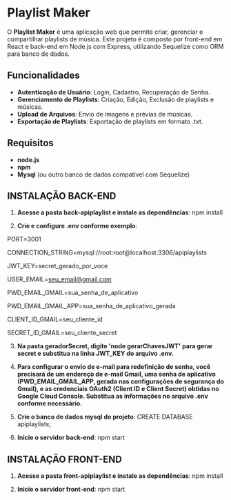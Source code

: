 # Playlist Maker

O **Playlist Maker** é uma aplicação web que permite criar, gerenciar e compartilhar playlists de música. Este projeto é composto por front-end em React e back-end em Node.js com Express, utilizando Sequelize como ORM para banco de dados.

## Funcionalidades
- **Autenticação de Usuário**: Login, Cadastro, Recuperação de Senha.
- **Gerenciamento de Playlists**: Criação, Edição, Exclusão de playlists e músicas.
- **Upload de Arquivos**: Envio de imagens e prévias de músicas.
- **Exportação de Playlists**: Exportação de playlists em formato .txt.

## Requisitos
- **node.js**
- **npm** 
- **Mysql** (ou outro banco de dados compatível com Sequelize)


## INSTALAÇÃO BACK-END
1. **Acesse a pasta back-apiplaylist e instale as dependências**:
npm install

2. **Crie e configure .env conforme exemplo**:

PORT=3001

CONNECTION_STRING=mysql://root:root@localhost:3306/apiplaylists

JWT_KEY=secret_gerado_por_voce

USER_EMAIL=seu_email@gmail.com

PWD_EMAIL_GMAIL=sua_senha_de_aplicativo

PWD_EMAIL_GMAIL_APP=sua_senha_de_aplicativo_gerada

CLIENT_ID_GMAIL=seu_cliente_id

SECRET_ID_GMAIL=seu_cliente_secret

3. **Na pasta geradorSecret, digite 'node gerarChavesJWT' para gerar secret e substitua na linha JWT_KEY do arquivo .env.**

4. **Para configurar o envio de e-mail para redefinição de senha, você precisará de um endereço de e-mail Gmail, uma senha de aplicativo (PWD_EMAIL_GMAIL_APP, gerada nas configurações de segurança do Gmail), e as credenciais OAuth2 (Client ID e Client Secret) obtidas no Google Cloud Console. Substitua as informações no arquivo .env conforme necessário.**

5. **Crie o banco de dados mysql do projeto**: 
CREATE DATABASE apiplaylists;

6. **Inicie o servidor back-end**: 
npm start


## INSTALAÇÃO FRONT-END
1. **Acesse a pasta front-apiplaylist e instale as dependências**:
npm install

2. **Inicie o servidor front-end**:
npm start
